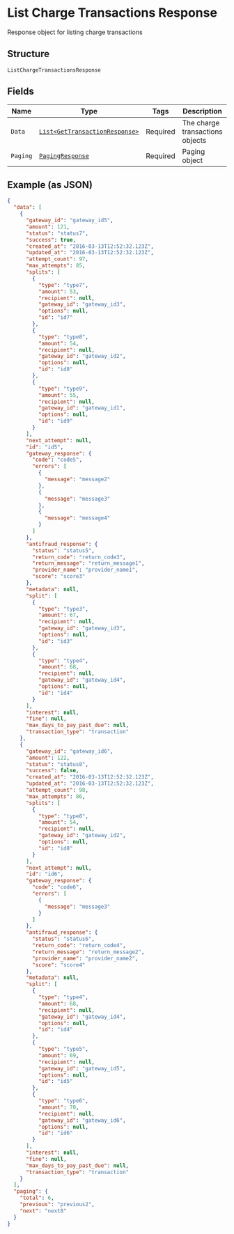 
# List Charge Transactions Response

Response object for listing charge transactions

## Structure

`ListChargeTransactionsResponse`

## Fields

| Name | Type | Tags | Description | Getter | Setter |
|  --- | --- | --- | --- | --- | --- |
| `Data` | [`List<GetTransactionResponse>`](../../doc/models/get-transaction-response.md) | Required | The charge transactions objects | List<GetTransactionResponse> getData() | setData(List<GetTransactionResponse> data) |
| `Paging` | [`PagingResponse`](../../doc/models/paging-response.md) | Required | Paging object | PagingResponse getPaging() | setPaging(PagingResponse paging) |

## Example (as JSON)

```json
{
  "data": [
    {
      "gateway_id": "gateway_id5",
      "amount": 121,
      "status": "status7",
      "success": true,
      "created_at": "2016-03-13T12:52:32.123Z",
      "updated_at": "2016-03-13T12:52:32.123Z",
      "attempt_count": 97,
      "max_attempts": 85,
      "splits": [
        {
          "type": "type7",
          "amount": 53,
          "recipient": null,
          "gateway_id": "gateway_id3",
          "options": null,
          "id": "id7"
        },
        {
          "type": "type8",
          "amount": 54,
          "recipient": null,
          "gateway_id": "gateway_id2",
          "options": null,
          "id": "id8"
        },
        {
          "type": "type9",
          "amount": 55,
          "recipient": null,
          "gateway_id": "gateway_id1",
          "options": null,
          "id": "id9"
        }
      ],
      "next_attempt": null,
      "id": "id5",
      "gateway_response": {
        "code": "code5",
        "errors": [
          {
            "message": "message2"
          },
          {
            "message": "message3"
          },
          {
            "message": "message4"
          }
        ]
      },
      "antifraud_response": {
        "status": "status5",
        "return_code": "return_code3",
        "return_message": "return_message1",
        "provider_name": "provider_name1",
        "score": "score3"
      },
      "metadata": null,
      "split": [
        {
          "type": "type3",
          "amount": 67,
          "recipient": null,
          "gateway_id": "gateway_id3",
          "options": null,
          "id": "id3"
        },
        {
          "type": "type4",
          "amount": 68,
          "recipient": null,
          "gateway_id": "gateway_id4",
          "options": null,
          "id": "id4"
        }
      ],
      "interest": null,
      "fine": null,
      "max_days_to_pay_past_due": null,
      "transaction_type": "transaction"
    },
    {
      "gateway_id": "gateway_id6",
      "amount": 122,
      "status": "status8",
      "success": false,
      "created_at": "2016-03-13T12:52:32.123Z",
      "updated_at": "2016-03-13T12:52:32.123Z",
      "attempt_count": 98,
      "max_attempts": 86,
      "splits": [
        {
          "type": "type8",
          "amount": 54,
          "recipient": null,
          "gateway_id": "gateway_id2",
          "options": null,
          "id": "id8"
        }
      ],
      "next_attempt": null,
      "id": "id6",
      "gateway_response": {
        "code": "code6",
        "errors": [
          {
            "message": "message3"
          }
        ]
      },
      "antifraud_response": {
        "status": "status6",
        "return_code": "return_code4",
        "return_message": "return_message2",
        "provider_name": "provider_name2",
        "score": "score4"
      },
      "metadata": null,
      "split": [
        {
          "type": "type4",
          "amount": 68,
          "recipient": null,
          "gateway_id": "gateway_id4",
          "options": null,
          "id": "id4"
        },
        {
          "type": "type5",
          "amount": 69,
          "recipient": null,
          "gateway_id": "gateway_id5",
          "options": null,
          "id": "id5"
        },
        {
          "type": "type6",
          "amount": 70,
          "recipient": null,
          "gateway_id": "gateway_id6",
          "options": null,
          "id": "id6"
        }
      ],
      "interest": null,
      "fine": null,
      "max_days_to_pay_past_due": null,
      "transaction_type": "transaction"
    }
  ],
  "paging": {
    "total": 6,
    "previous": "previous2",
    "next": "next8"
  }
}
```

